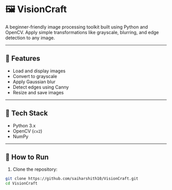# 🖼️ VisionCraft

A beginner-friendly image processing toolkit built using Python and OpenCV. Apply simple transformations like grayscale, blurring, and edge detection to any image.

---

## 🎯 Features

- Load and display images
- Convert to grayscale
- Apply Gaussian blur
- Detect edges using Canny
- Resize and save images

---

## 🔧 Tech Stack

- Python 3.x
- OpenCV (`cv2`)
- NumPy

---

## 🚀 How to Run

1. Clone the repository:

```bash
git clone https://github.com/saiharshith10/VisionCraft.git
cd VisionCraft

